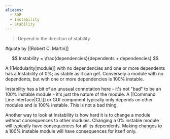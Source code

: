 ```yaml
---
aliases:
  - SDP
  - Instability
  - Stability
---
```


> Depend in the direction of stability

#quote by [[Robert C. Martin]]

$$
Instability = \frac{dependencies}{dependents + dependencies}
$$

A [[Modularity|module]] with no dependencies and one or more dependents has a Instability of 0%; as stable as it can get. Conversely a module with no dependents, but with one or more dependencies is 100% instable.

Instability has a bit of an unusual connotation here - it's not "bad" to be an 100% instable module - it's just the nature of the module. A [[Command Line Interface|CLI]] or GUI component typically only depends on other modules and is 100% instable. This is not a bad thing.

Another way to look at Instability is how hard it is to change a module without consequences to other modules. Changing a 0% instable module will typically have consequences for all its dependents. Making changes to a 100% instable module will have consequences for itself only.

